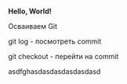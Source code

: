 **Hello, World!**

Осваиваем Git

git log - посмотреть commit

git checkout - перейти на commit

asdfghasdasdasdasdasdasd
